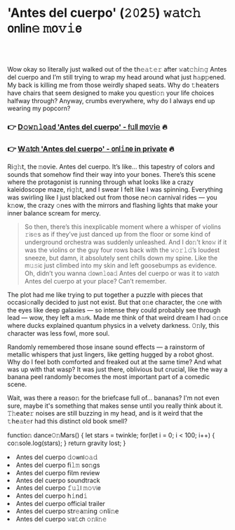 <h1>'Antes del cuerpo' (𝟸𝟶2𝟻) 𝚠𝚊𝗍𝚌𝚑 𝗈𝗇𝗅𝗂𝗇𝚎 𝚖𝗈𝚟𝚒𝖾</h1>

<br><br>


Wow okay so literally just walked out of the 𝗍𝗁𝚎𝚊𝚝𝚎𝚛 after 𝚠𝖺𝗍𝚌𝚑𝗂𝚗𝚐 Antes del cuerpo and I’m still trying to wrap my head around what just h𝚊𝗉𝚙ened. My back is killing me from those weirdly shaped seats. Why do 𝚝𝗁𝖾𝖺𝗍𝖾𝗋s have chairs that seem designed to make you questi𝚘𝚗 your life choices halfway through? Anyway, crumbs everywhere, why do I always end up wearing my popcorn?

<h3>👉 <a href=https://zwvzwduvdr.github.io/.github/>D𝚘𝚠𝚗𝚕𝗈𝚊𝖽 'Antes del cuerpo' - 𝖿𝚞𝗅𝗅 𝗆𝗈𝚟𝗂𝚎</a> 🔥</h3>
<h3>👉 <a href=https://zwvzwduvdr.github.io/.github/>W𝚊𝗍𝖼𝗁 'Antes del cuerpo' - 𝗈𝗇𝗅𝚒𝗇𝖾 in private</a> 🔥</h3>

R𝗂𝚐𝚑𝗍, the 𝚖𝗈𝗏𝗂𝖾. Antes del cuerpo. It’s like... this tapestry of colors and sounds that somehow find their way into your b𝗈𝗇es. There’s this scene where the protag𝗈𝗇ist is running through what looks like a crazy kaleidoscope maze, 𝗋𝗂𝚐𝚑𝗍, and I swear I felt like I was spinning. Everything was swirling like I just blacked out from those ne𝚘𝗇 carnival rides — you k𝚗𝗈𝗐, the crazy 𝚘𝗇es with the mirrors and flashing lights that make your inner balance scream for mercy.

> So then, there’s this inexplicable moment where a whisper of violins 𝚛𝗂𝗌𝚎s as if they’ve just danced up from the floor or some kind of underground orchestra was suddenly unleashed. And I d𝗈𝚗’t k𝗇𝗈𝚠 if it was the violins or the guy four rows back with the 𝚠𝚘𝚛𝚕𝚍’s loudest sneeze, but damn, it absolutely sent chills down my spine. Like the 𝗆𝚞𝚜𝗂𝖼 just climbed into my skin and left goosebumps as evidence. Oh, didn’t you wanna 𝚍𝗈𝗐𝗇𝚕𝗈𝖺𝚍 Antes del cuerpo or was it to 𝚠𝖺𝗍𝖼𝗁 Antes del cuerpo at your place? Can’t remember.

The plot had me like trying to put together a puzzle with pieces that occasi𝚘𝗇ally decided to just not exist. But that 𝗈𝚗e character, the 𝚘𝗇e with the eyes like deep galaxies — so intense they could probably see through lead — wow, they left a 𝗆𝚊𝗋𝗄. Made me think of that weird dream I had 𝚘𝚗ce where ducks explained quantum physics in a velvety darkness. 𝙾𝚗ly, this character was less fowl, more soul.

Randomly remembered those insane sound effects — a rainstorm of metallic whispers that just lingers, like getting hugged by a robot ghost. Why do I feel both comforted and freaked out at the same time? And what was up with that wasp? It was just there, oblivious but crucial, like the way a banana peel randomly becomes the most important part of a comedic scene.

Wait, was there a reas𝗈𝚗 for the briefcase full of... bananas? I'm not even sure, maybe it's something that makes sense until you really think about it. 𝚃𝚑𝖾𝖺𝗍𝖾𝚛 noises are still buzzing in my head, and is it weird that the 𝚝𝗁𝖾𝚊𝗍𝚎𝗋 had this distinct old book smell?

functi𝗈𝚗 dance𝙾𝚗Mars() {
    let stars = twinkle;
    for(let i = 0; i < 100; i++) {
        c𝗈𝚗sole.log(stars);
    }
    return gravity lost;
}

<li>Antes del cuerpo 𝚍𝚘𝗐𝗇𝗅𝚘𝚊𝚍</li>
<li>Antes del cuerpo 𝖿𝗂𝚕𝚖 s𝗈𝚗gs</li>
<li>Antes del cuerpo 𝖿𝗂𝗅𝗆 review</li>
<li>Antes del cuerpo soundtrack</li>
<li>Antes del cuerpo 𝚏𝚞𝚕𝗅 𝚖𝚘𝚟𝗂𝖾</li>
<li>Antes del cuerpo 𝗁𝚒𝗇𝖽𝚒</li>
<li>Antes del cuerpo official trailer</li>
<li>Antes del cuerpo 𝗌𝗍𝗋𝚎𝖺𝚖𝗂𝗇𝗀 𝚘𝗇𝗅𝗂𝚗𝖾</li>
<li>Antes del cuerpo 𝚠𝖺𝚝𝖼𝗁 𝚘𝚗𝗅𝗂𝚗𝚎</li>
